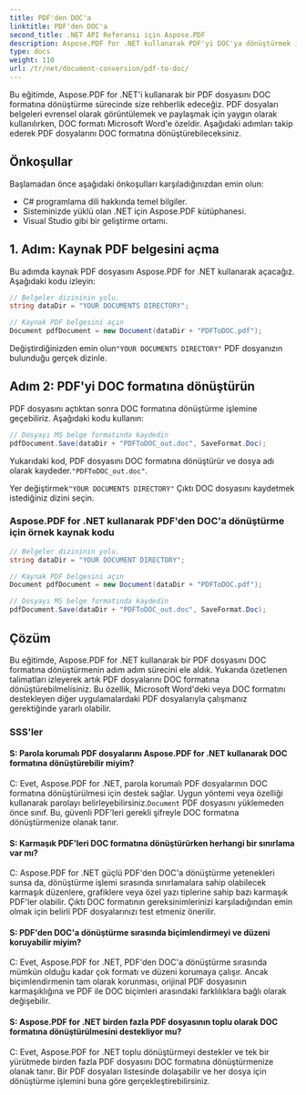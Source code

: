 ```yaml
---
title: PDF'den DOC'a
linktitle: PDF'den DOC'a
second_title: .NET API Referansı için Aspose.PDF
description: Aspose.PDF for .NET kullanarak PDF'yi DOC'ya dönüştürmek için adım adım kılavuz.
type: docs
weight: 110
url: /tr/net/document-conversion/pdf-to-doc/
---
```

Bu eğitimde, Aspose.PDF for .NET'i kullanarak bir PDF dosyasını DOC formatına dönüştürme sürecinde size rehberlik edeceğiz. PDF dosyaları belgeleri evrensel olarak görüntülemek ve paylaşmak için yaygın olarak kullanılırken, DOC formatı Microsoft Word'e özeldir. Aşağıdaki adımları takip ederek PDF dosyalarını DOC formatına dönüştürebileceksiniz.

## Önkoşullar
Başlamadan önce aşağıdaki önkoşulları karşıladığınızdan emin olun:

- C# programlama dili hakkında temel bilgiler.
- Sisteminizde yüklü olan .NET için Aspose.PDF kütüphanesi.
- Visual Studio gibi bir geliştirme ortamı.

## 1. Adım: Kaynak PDF belgesini açma
Bu adımda kaynak PDF dosyasını Aspose.PDF for .NET kullanarak açacağız. Aşağıdaki kodu izleyin:

```csharp
// Belgeler dizininin yolu.
string dataDir = "YOUR DOCUMENTS DIRECTORY";

// Kaynak PDF belgesini açın
Document pdfDocument = new Document(dataDir + "PDFToDOC.pdf");
```

 Değiştirdiğinizden emin olun`"YOUR DOCUMENTS DIRECTORY"` PDF dosyanızın bulunduğu gerçek dizinle.

## Adım 2: PDF'yi DOC formatına dönüştürün
PDF dosyasını açtıktan sonra DOC formatına dönüştürme işlemine geçebiliriz. Aşağıdaki kodu kullanın:

```csharp
// Dosyayı MS belge formatında kaydedin
pdfDocument.Save(dataDir + "PDFToDOC_out.doc", SaveFormat.Doc);
```

 Yukarıdaki kod, PDF dosyasını DOC formatına dönüştürür ve dosya adı olarak kaydeder.`"PDFToDOC_out.doc"`.

 Yer değiştirmek`"YOUR DOCUMENTS DIRECTORY"` Çıktı DOC dosyasını kaydetmek istediğiniz dizini seçin.

### Aspose.PDF for .NET kullanarak PDF'den DOC'a dönüştürme için örnek kaynak kodu

```csharp
// Belgeler dizininin yolu.
string dataDir = "YOUR DOCUMENT DIRECTORY";          

// Kaynak PDF belgesini açın
Document pdfDocument = new Document(dataDir + "PDFToDOC.pdf");

// Dosyayı MS belge formatında kaydedin
pdfDocument.Save(dataDir + "PDFToDOC_out.doc", SaveFormat.Doc);
```

## Çözüm
Bu eğitimde, Aspose.PDF for .NET kullanarak bir PDF dosyasını DOC formatına dönüştürmenin adım adım sürecini ele aldık. Yukarıda özetlenen talimatları izleyerek artık PDF dosyalarını DOC formatına dönüştürebilmelisiniz. Bu özellik, Microsoft Word'deki veya DOC formatını destekleyen diğer uygulamalardaki PDF dosyalarıyla çalışmanız gerektiğinde yararlı olabilir.

### SSS'ler

#### S: Parola korumalı PDF dosyalarını Aspose.PDF for .NET kullanarak DOC formatına dönüştürebilir miyim?

C: Evet, Aspose.PDF for .NET, parola korumalı PDF dosyalarının DOC formatına dönüştürülmesi için destek sağlar. Uygun yöntemi veya özelliği kullanarak parolayı belirleyebilirsiniz.`Document` PDF dosyasını yüklemeden önce sınıf. Bu, güvenli PDF'leri gerekli şifreyle DOC formatına dönüştürmenize olanak tanır.

#### S: Karmaşık PDF'leri DOC formatına dönüştürürken herhangi bir sınırlama var mı?

C: Aspose.PDF for .NET güçlü PDF'den DOC'a dönüştürme yetenekleri sunsa da, dönüştürme işlemi sırasında sınırlamalara sahip olabilecek karmaşık düzenlere, grafiklere veya özel yazı tiplerine sahip bazı karmaşık PDF'ler olabilir. Çıktı DOC formatının gereksinimlerinizi karşıladığından emin olmak için belirli PDF dosyalarınızı test etmeniz önerilir.

#### S: PDF'den DOC'a dönüştürme sırasında biçimlendirmeyi ve düzeni koruyabilir miyim?

C: Evet, Aspose.PDF for .NET, PDF'den DOC'a dönüştürme sırasında mümkün olduğu kadar çok formatı ve düzeni korumaya çalışır. Ancak biçimlendirmenin tam olarak korunması, orijinal PDF dosyasının karmaşıklığına ve PDF ile DOC biçimleri arasındaki farklılıklara bağlı olarak değişebilir.

#### S: Aspose.PDF for .NET birden fazla PDF dosyasının toplu olarak DOC formatına dönüştürülmesini destekliyor mu?

C: Evet, Aspose.PDF for .NET toplu dönüştürmeyi destekler ve tek bir yürütmede birden fazla PDF dosyasını DOC formatına dönüştürmenize olanak tanır. Bir PDF dosyaları listesinde dolaşabilir ve her dosya için dönüştürme işlemini buna göre gerçekleştirebilirsiniz.